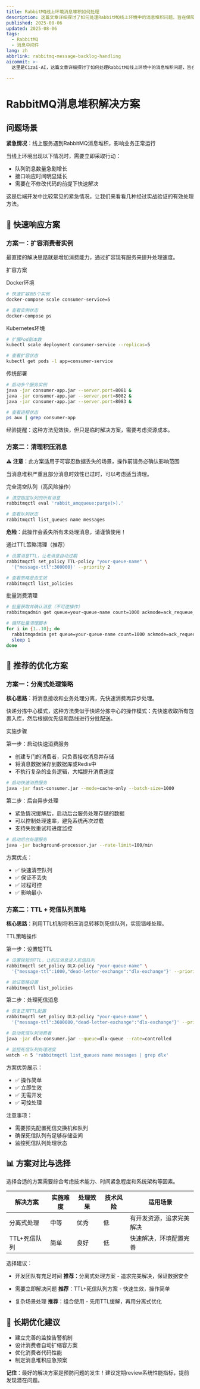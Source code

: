 ```yaml
---
title: RabbitMQ线上环境消息堆积如何处理
description: 这篇文章详细探讨了如何处理RabbitMQ线上环境中的消息堆积问题，旨在保障业务的稳定运行。
published: 2025-08-06
updated: 2025-08-06
tags:
  - RabbitMQ
  - 消息中间件
lang: zh
abbrlink: rabbitmq-message-backlog-handling
aicommit: >-
  这里是Cizai-AI，这篇文章详细探讨了如何处理RabbitMQ线上环境中的消息堆积问题，旨在保障业务的稳定运行。文章首先指出，当线上服务遭遇消息堆积时，需要立即采取行动。针对紧急情况，提供了两种快速见效的解决方案：一是扩容消费者实例，通过增加消费能力来提升处理速度，这是一种快速但临时性的方法；二是清理积压消息，通过清空队列、设置消息生存时间（TTL）让其自动过期，或批量获取并确认消息，但此方案需谨慎，因为它可能导致数据丢失，仅适用于可容忍数据损失的场景。进一步，文章提出了两种更具策略性的处理方案：分离式处理策略，其核心是将消息接收与业务处理解耦，先快速消费消息再进行异步处理；另一种是TTL加死信队列策略，利用消息的TTL机制将积压消息转移到死信队列，从而实现错峰处理。文章强调，选择合适的解决方案需综合考虑技术能力、时间紧急程度和系统架构等因素，并推荐了分离式处理、TTL加死信队列或两者结合的方法。最后，文章提醒读者，预防是最好的解决方案，建议定期审查系统性能指标，以便提前发现和解决潜在问题。

---
```


# RabbitMQ消息堆积解决方案

## 问题场景

**紧急情况**：线上服务遇到RabbitMQ消息堆积，影响业务正常运行

当线上环境出现以下情况时，需要立即采取行动：

- 队列消息数量急剧增长
- 接口响应时间明显延长
- 需要在不修改代码的前提下快速解决

这是后端开发中比较常见的紧急情况，让我们来看看几种经过实战验证的有效处理方法。

## 🚀 快速响应方案

### 方案一：扩容消费者实例

最直接的解决思路就是增加消费能力，通过扩容现有服务来提升处理速度。

扩容方案

Docker环境

```bash
# 快速扩容到5个实例
docker-compose scale consumer-service=5

# 查看实例状态
docker-compose ps
```

Kubernetes环境

```bash
# 扩展Pod副本数
kubectl scale deployment consumer-service --replicas=5

# 查看扩容状态
kubectl get pods -l app=consumer-service
```

传统部署

```bash
# 启动多个服务实例
java -jar consumer-app.jar --server.port=8081 &
java -jar consumer-app.jar --server.port=8082 &
java -jar consumer-app.jar --server.port=8083 &

# 查看进程状态
ps aux | grep consumer-app
```

经验提醒：这种方法见效快，但只是临时解决方案，需要考虑资源成本。

### 方案二：清理积压消息

**⚠️ 注意**：此方案适用于可容忍数据丢失的场景，操作前请务必确认影响范围

当消息堆积严重且部分消息时效性已过时，可以考虑适当清理。

完全清空队列（高风险操作）

```bash
# 清空指定队列的所有消息
rabbitmqctl eval 'rabbit_amqqueue:purge(>).'

# 查看队列状态
rabbitmqctl list_queues name messages
```

**危险**：此操作会丢失所有未处理消息，请谨慎使用！

通过TTL策略清理（推荐）

```bash
# 设置消息TTL，让老消息自动过期
rabbitmqctl set_policy TTL-policy "your-queue-name" \
  '{"message-ttl":300000}' --priority 2

# 查看策略是否生效
rabbitmqctl list_policies
```

批量消费清理

```bash
# 批量获取并确认消息（不可逆操作）
rabbitmqadmin get queue=your-queue-name count=1000 ackmode=ack_requeue_false

# 循环批量清理脚本
for i in {1..10}; do
  rabbitmqadmin get queue=your-queue-name count=1000 ackmode=ack_requeue_false
  sleep 1
done
```

## 🎯 推荐的优化方案

### 方案一：分离式处理策略

**核心思路**：将消息接收和业务处理分离，先快速消费再异步处理。

快递分拣中心模式，这种方法类似于快递分拣中心的操作模式：先快速收取所有包裹入库，然后根据优先级和路线进行分批配送。

实施步骤

第一步：启动快速消费服务

- 创建专门的消费者，只负责接收消息并存储
- 将消息数据保存到数据库或Redis中
- 不执行复杂的业务逻辑，大幅提升消费速度

```bash
# 启动快速消费服务
java -jar fast-consumer.jar --mode=cache-only --batch-size=1000
```

第二步：后台异步处理

- 紧急情况缓解后，启动后台服务处理存储的数据
- 可以控制处理速率，避免系统再次过载
- 支持失败重试和进度监控

```bash
# 启动后台处理服务
java -jar background-processor.jar --rate-limit=100/min
```

方案优点：

- ✅ 快速清空队列
- ✅ 保证不丢失
- ✅ 过程可控
- ✅ 影响最小

### 方案二：TTL + 死信队列策略

**核心思路**：利用TTL机制将积压消息转移到死信队列，实现错峰处理。

TTL策略操作

第一步：设置短TTL

```bash
# 设置较短的TTL，让积压消息进入死信队列
rabbitmqctl set_policy DLX-policy "your-queue-name" \
  '{"message-ttl":1000,"dead-letter-exchange":"dlx-exchange"}' --priority 10

# 验证策略设置
rabbitmqctl list_policies
```

第二步：处理死信消息

```bash
# 恢复正常TTL配置
rabbitmqctl set_policy DLX-policy "your-queue-name" \
  '{"message-ttl":3600000,"dead-letter-exchange":"dlx-exchange"}' --priority 10

# 启动死信队列消费者
java -jar dlx-consumer.jar --queue=dlx-queue --rate=controlled

# 监控死信队列处理进度
watch -n 5 'rabbitmqctl list_queues name messages | grep dlx'
```

方案优势展示：

- ✅ 操作简单
- ✅ 立即生效
- ✅ 无需开发
- ✅ 可控处理

注意事项：

- 需要预先配置死信交换机和队列
- 确保死信队列有足够存储空间
- 监控死信队列处理状态

## 📊 方案对比与选择

选择合适的方案需要综合考虑技术能力、时间紧急程度和系统架构等因素。

| 解决方案          | 实施难度 | 处理效果 | 技术风险 | 适用场景                      |
|------------------|---------|---------|---------|-----------------------------|
| 分离式处理        | 中等    | 优秀    | 低      | 有开发资源，追求完美解决      |
| TTL+死信队列      | 简单    | 良好    | 低      | 快速解决，环境配置完善        |

选择建议：

- 开发团队有充足时间
  **推荐**：分离式处理方案 - 追求完美解决，保证数据安全

- 需要立即解决问题
  **推荐**：TTL+死信队列方案 - 快速生效，操作简单

- 复杂场景处理
  **推荐**：组合使用 - 先用TTL缓解，再用分离式优化

## 🔧 长期优化建议

- 建立完善的监控告警机制
- 设计消费者自动扩缩容方案
- 优化消费者代码性能
- 制定消息堆积应急预案

**记住**：最好的解决方案是预防问题的发生！建议定期review系统性能指标，提前发现潜在问题。
